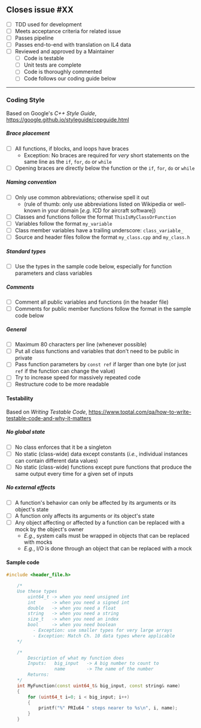 ## Closes issue #XX

* [ ] TDD used for development
* [ ] Meets acceptance criteria for related issue
* [ ] Passes pipeline
* [ ] Passes end-to-end with translation on IL4 data
* [ ] Reviewed and approved by a Maintainer
  - [ ] Code is testable
  - [ ] Unit tests are complete
  - [ ] Code is thoroughly commented
  - [ ] Code follows our coding guide below
---

### Coding Style

Based on Google's _C++ Style Guide_, https://google.github.io/styleguide/cppguide.html

##### Brace placement
* [ ] All functions, if blocks, and loops have braces
  - Exception: No braces are required for _very_ short statements on the same line as the `if`, `for`, `do` or `while`
* [ ] Opening braces are directly below the function or the `if`, `for`, `do` or `while`

##### Naming convention

* [ ] Only use common abbreviations; otherwise spell it out
    - (rule of thumb: only use abbreviations listed on Wikipedia or well-known in your domain [_e.g._ ICD for aircraft software])
* [ ] Classes and functions follow the format `ThisIsMyClassOrFunction`
* [ ] Variables follow the format `my_variable`
* [ ] Class member variables have a trailing underscore: `class_variable_`
* [ ] Source and header files follow the format `my_class.cpp` and `my_class.h`

##### Standard types
* [ ] Use the types in the sample code below, especially for function parameters and class variables

##### Comments
* [ ] Comment all public variables and functions (in the header file)
* [ ] Comments for public member functions follow the format in the sample code below

##### General
* [ ] Maximum 80 characters per line (whenever possible)
* [ ] Put all class functions and variables that don't need to be public in private
* [ ] Pass function parameters by `const ref` if larger than one byte (or just `ref` if the function can change the value)
* [ ] Try to increase speed for massively repeated code
* [ ] Restructure code to be more readable

#### Testability

Based on _Writing Testable Code_, https://www.toptal.com/qa/how-to-write-testable-code-and-why-it-matters

##### No global state
* [ ] No class enforces that it be a singleton
* [ ] No static (class-wide) data except constants (_i.e._, individual instances can contain different data values)
* [ ] No static (class-wide) functions except pure functions that produce the same output every time for a given set of inputs

##### No external effects
* [ ] A function's behavior can only be affected by its arguments or its object's state 
* [ ] A function only affects its arguments or its object's state
* [ ] Any object affecting or affected by a function can be replaced with a mock by the object's owner
  * _E.g._, system calls must be wrapped in objects that can be replaced with mocks
  * _E.g._, I/O is done through an object that can be replaced with a mock

#### Sample code
```c++
#include <header_file.h>

    /*
    Use these types
        uint64_t -> when you need unsigned int
        int      -> when you need a signed int
        double	 -> when you need a float
        string	 -> when you need a string
        size_t	 -> when you need an index
        bool	 -> when you need boolean
          - Exception: use smaller types for very large arrays
          - Exception: Match Ch. 10 data types where applicable
    */

    /*
        Description of what my function does
        Inputs:   big_input   -> A big number to count to
                  name        -> The name of the number
        Returns:           
    */
    int MyFunction(const uint64_t& big_input, const string& name)
    {
        for (uint64_t i=0; i < big_input; i++)
        {
            printf("%" PRIu64 " steps nearer to %s\n", i, name);
        }
    }
```
